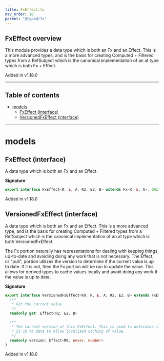 ```yaml
---
title: FxEffect.ts
nav_order: 10
parent: "@typed/fx"
---
```


## FxEffect overview

This module provides a data type which is both an Fx and an Effect. This is a more advanced types, and is the basis
for creating Computed + Filtered types from a RefSubject which is the canonical implementation of
an at type which is both Fx + Effect.

Added in v1.18.0

---

<h2 class="text-delta">Table of contents</h2>

- [models](#models)
  - [FxEffect (interface)](#fxeffect-interface)
  - [VersionedFxEffect (interface)](#versionedfxeffect-interface)

---

# models

## FxEffect (interface)

A data type which is both an Fx and an Effect.

**Signature**

```ts
export interface FxEffect<R, E, A, R2, E2, B> extends Fx<R, E, A>, Omit<Effect<R2, E2, B>, TypeId> {}
```

Added in v1.18.0

## VersionedFxEffect (interface)

A data type which is both an Fx and an Effect. This is a more advanced type, and is the basis
for creating Computed + Filtered types from a RefSubject which is the canonical implementation of
an at type which is both VersionedFxEffect.

The Fx portion naturally has representations for dealing with keeping things up-to-date and
avoiding doing any work that is not necessary. The Effect, or "pull", portion utilizes the
version to determine if the current value is up to date. If it is not, then the Fx portion
will be run to update the value. This allows for derived types to cache values locally and
avoid doing any work if the value is up to date.

**Signature**

```ts
export interface VersionedFxEffect<R0, R, E, A, R2, E2, B> extends FxEffect<R, E, A, R2, E2, B> {
  /**
   * Get the current value
   */
  readonly get: Effect<R2, E2, B>

  /**
   * The current version of this FxEffect. This is used to determine if the current value
   * is up to date to allow localized caching of value.
   */
  readonly version: Effect<R0, never, number>
}
```

Added in v1.18.0
